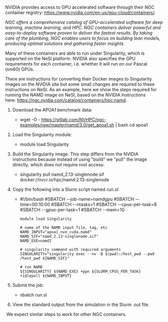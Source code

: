 NVIDIA provides access to GPU accelerated software through their NGC
container
registry: <https://www.nvidia.com/en-us/gpu-cloud/containers/>.

*NGC offers a comprehensive catalog of GPU-accelerated software for deep
learning, machine learning, and HPC. NGC containers deliver powerful and
easy-to-deploy software proven to deliver the fastest results. By taking
care of the plumbing, NGC enables users to focus on building lean
models, producing optimal solutions and gathering faster insights.*

Many of these containers are able to run under Singularity, which is
supported on the NeSI platform. NVIDIA also specifies the GPU
requirements for each container, i.e. whether it will run on our Pascal
(sm60) GPUs.

There are instructions for converting their Docker images to Singularity
images on the NVIDIA site but some small changes are required to these
instructions on NeSI. As an example, here we show the steps required for
running the NAMD image on NeSI, based on the NVIDIA instructions
here: <https://ngc.nvidia.com/catalog/containers/hpc:namd>.

1.  Download the APOA1 benchmark data:
    -   wget -O - https://gitlab.com/NVHPC/ngc-examples/raw/master/namd/3.0/get_apoa1.sh | bash
            cd apoa1

2.  <span style="font-weight: 400;">Load the Singularity module:</span>
    -   module load Singularity

3.  <span style="font-weight: 400;">Build the Singularity image. This
    step differs from the NVIDIA instructions because instead of using
    "build" we "pull" the image directly, which does not require root
    access:</span>
    -   singularity pull namd_2.13-singlenode.sif docker://nvcr.io/hpc/namd:2.13-singlenode

4.  <span style="font-weight: 400;">Copy the following into a Slurm
    script named *run.sl*:</span>
    -   #!/bin/bash
            #SBATCH --job-name=namdgpu
            #SBATCH --time=00:10:00
            #SBATCH --ntasks=1
            #SBATCH --cpus-per-task=8
            #SBATCH --gpus-per-task=1
            #SBATCH --mem=1G

            module load Singularity

            # name of the NAMD input file, tag, etc
            NAMD_INPUT="apoa1_nve_cuda.namd"
            NAMD_SIF="namd_2.13-singlenode.sif"
            NAMD_EXE=namd2

            # singularity command with required arguments
            SINGULARITY="singularity exec --nv -B $(pwd):/host_pwd --pwd /host_pwd ${NAMD_SIF}"

            # run NAMD
            ${SINGULARITY} ${NAMD_EXE} +ppn ${SLURM_CPUS_PER_TASK} +idlepoll ${NAMD_INPUT}

5.  Submit the job:
    -   sbatch run.sl

6.  View the standard output from the simulation in the Slurm .out file.

 We expect similar steps to work for other NGC containers.
